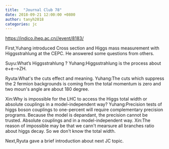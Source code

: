 ```yaml
---
title:  "Journal Club 78"
date: 2018-09-21 12:00:00 +0800
author: tanyh2018
categories: jc
---
```


<https://indico.ihep.ac.cn//event/8183/>

First,Yuhang introduced Cross section and Higgs mass measurement with Higgsstrahlung at the CEPC. He answered some questions from others.

Suyu:What’s Higgsstrahlung ?
Yuhang:Higgsstrahlung is the process about e+e-->ZH.

Ryuta:What's the cuts effect and meaning.
Yuhang:The cuts which suppress the 2 fermion backgrounds is coming from the total momentum is zero and two moun's angle are about 180 degree.

Xin:Why is impossible for the LHC to access the Higgs total width or absolute couplings in a model-independent way?
Yuhang:Precision tests of higgs boson couplings to one-percent will require complementary precision programs. Because the model is depandant, the precision cannot be trusted. Absolute couplings and in a model-independent way.
Xin:The reason of impossible may be that we cann't mearsure all branches ratio about higgs decay. So we don't know the total width.

Next,Ryuta gave a brief introduction about next JC topic.
